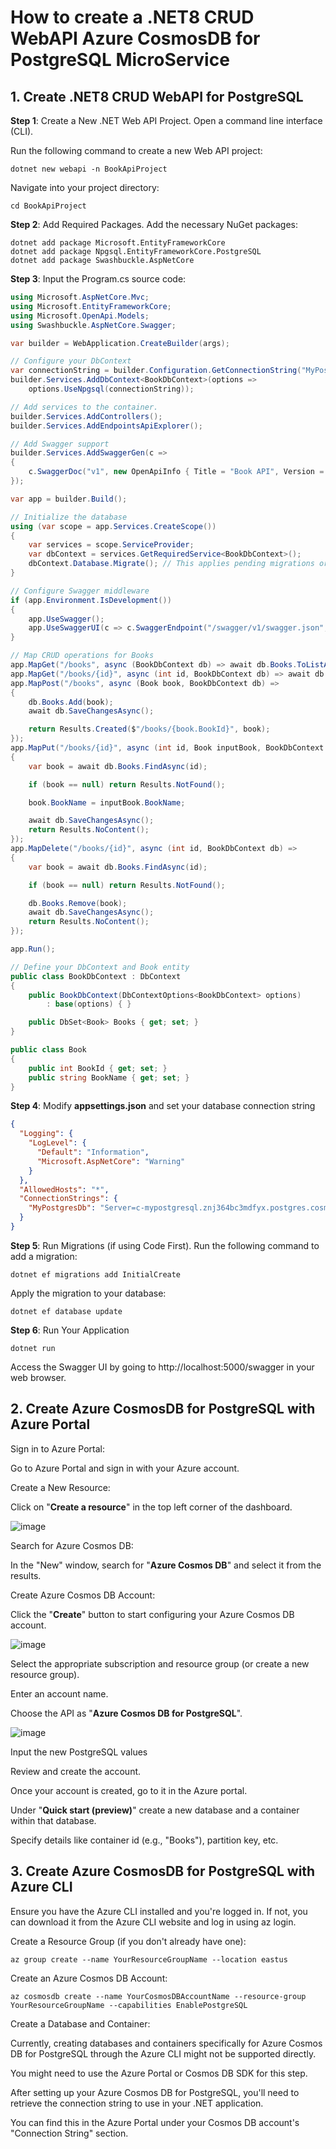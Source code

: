 # How to create a .NET8 CRUD WebAPI Azure CosmosDB for PostgreSQL MicroService

## 1. Create .NET8 CRUD WebAPI for PostgreSQL

**Step 1**: Create a New .NET Web API Project. Open a command line interface (CLI).

Run the following command to create a new Web API project:

```
dotnet new webapi -n BookApiProject
```

Navigate into your project directory:

```
cd BookApiProject
```

**Step 2**: Add Required Packages. Add the necessary NuGet packages:

```
dotnet add package Microsoft.EntityFrameworkCore
dotnet add package Npgsql.EntityFrameworkCore.PostgreSQL
dotnet add package Swashbuckle.AspNetCore
```

**Step 3**: Input the Program.cs source code:

```csharp
using Microsoft.AspNetCore.Mvc;
using Microsoft.EntityFrameworkCore;
using Microsoft.OpenApi.Models;
using Swashbuckle.AspNetCore.Swagger;

var builder = WebApplication.CreateBuilder(args);

// Configure your DbContext
var connectionString = builder.Configuration.GetConnectionString("MyPostgresDb");
builder.Services.AddDbContext<BookDbContext>(options =>
    options.UseNpgsql(connectionString));

// Add services to the container.
builder.Services.AddControllers();
builder.Services.AddEndpointsApiExplorer();

// Add Swagger support
builder.Services.AddSwaggerGen(c =>
{
    c.SwaggerDoc("v1", new OpenApiInfo { Title = "Book API", Version = "v1" });
});

var app = builder.Build();

// Initialize the database
using (var scope = app.Services.CreateScope())
{
    var services = scope.ServiceProvider;
    var dbContext = services.GetRequiredService<BookDbContext>();
    dbContext.Database.Migrate(); // This applies pending migrations or creates the database if it doesn't exist
}

// Configure Swagger middleware
if (app.Environment.IsDevelopment())
{
    app.UseSwagger();
    app.UseSwaggerUI(c => c.SwaggerEndpoint("/swagger/v1/swagger.json", "Book API v1"));
}

// Map CRUD operations for Books
app.MapGet("/books", async (BookDbContext db) => await db.Books.ToListAsync());
app.MapGet("/books/{id}", async (int id, BookDbContext db) => await db.Books.FindAsync(id) is Book book ? Results.Ok(book) : Results.NotFound());
app.MapPost("/books", async (Book book, BookDbContext db) =>
{
    db.Books.Add(book);
    await db.SaveChangesAsync();

    return Results.Created($"/books/{book.BookId}", book);
});
app.MapPut("/books/{id}", async (int id, Book inputBook, BookDbContext db) =>
{
    var book = await db.Books.FindAsync(id);

    if (book == null) return Results.NotFound();

    book.BookName = inputBook.BookName;

    await db.SaveChangesAsync();
    return Results.NoContent();
});
app.MapDelete("/books/{id}", async (int id, BookDbContext db) =>
{
    var book = await db.Books.FindAsync(id);

    if (book == null) return Results.NotFound();

    db.Books.Remove(book);
    await db.SaveChangesAsync();
    return Results.NoContent();
});

app.Run();

// Define your DbContext and Book entity
public class BookDbContext : DbContext
{
    public BookDbContext(DbContextOptions<BookDbContext> options)
        : base(options) { }

    public DbSet<Book> Books { get; set; }
}

public class Book
{
    public int BookId { get; set; }
    public string BookName { get; set; }
}
```

**Step 4**: Modify **appsettings.json** and set your database connection string

```json
{
  "Logging": {
    "LogLevel": {
      "Default": "Information",
      "Microsoft.AspNetCore": "Warning"
    }
  },
  "AllowedHosts": "*",
  "ConnectionStrings": {
    "MyPostgresDb": "Server=c-mypostgresql.znj364bc3mdfyx.postgres.cosmos.azure.com;Database=citus;Port=5432;User Id=citus;Password=Luiscoco123456;Ssl Mode=Require;"
  }
}
```

**Step 5**: Run Migrations (if using Code First). Run the following command to add a migration:

```
dotnet ef migrations add InitialCreate
```

Apply the migration to your database:

```
dotnet ef database update
```

**Step 6**: Run Your Application

```
dotnet run
```

Access the Swagger UI by going to http://localhost:5000/swagger in your web browser.

## 2. Create Azure CosmosDB for PostgreSQL with Azure Portal

Sign in to Azure Portal:

Go to Azure Portal and sign in with your Azure account.

Create a New Resource:

Click on "**Create a resource**" in the top left corner of the dashboard.

![image](https://github.com/luiscoco/MicroServices_dotNET8_CRUD_WebAPI-AzureCosmosDB-for-PostgreSQL/assets/32194879/5a5e735e-fd1b-4626-82ae-9b88b080ca8e)

Search for Azure Cosmos DB:

In the "New" window, search for "**Azure Cosmos DB**" and select it from the results.

Create Azure Cosmos DB Account:

Click the "**Create**" button to start configuring your Azure Cosmos DB account.

![image](https://github.com/luiscoco/MicroServices_dotNET8_CRUD_WebAPI-AzureCosmosDB-for-PostgreSQL/assets/32194879/ce384ba7-c577-4639-8505-63fcde737d58)

Select the appropriate subscription and resource group (or create a new resource group).

Enter an account name.

Choose the API as "**Azure Cosmos DB for PostgreSQL**".

![image](https://github.com/luiscoco/MicroServices_dotNET8_CRUD_WebAPI-AzureCosmosDB-for-PostgreSQL/assets/32194879/3b1483fa-6af8-47b0-a12c-54da5bedea96)

Input the new PostgreSQL values



Review and create the account. 



Once your account is created, go to it in the Azure portal.

Under "**Quick start (preview)**" create a new database and a container within that database.

Specify details like container id (e.g., "Books"), partition key, etc.

## 3. Create Azure CosmosDB for PostgreSQL with Azure CLI

Ensure you have the Azure CLI installed and you're logged in. If not, you can download it from the Azure CLI website and log in using az login.

Create a Resource Group (if you don't already have one):

```
az group create --name YourResourceGroupName --location eastus
```

Create an Azure Cosmos DB Account:

```
az cosmosdb create --name YourCosmosDBAccountName --resource-group YourResourceGroupName --capabilities EnablePostgreSQL
```

Create a Database and Container:

Currently, creating databases and containers specifically for Azure Cosmos DB for PostgreSQL through the Azure CLI might not be supported directly. 

You might need to use the Azure Portal or Cosmos DB SDK for this step.

After setting up your Azure Cosmos DB for PostgreSQL, you'll need to retrieve the connection string to use in your .NET application. 

You can find this in the Azure Portal under your Cosmos DB account's "Connection String" section.





